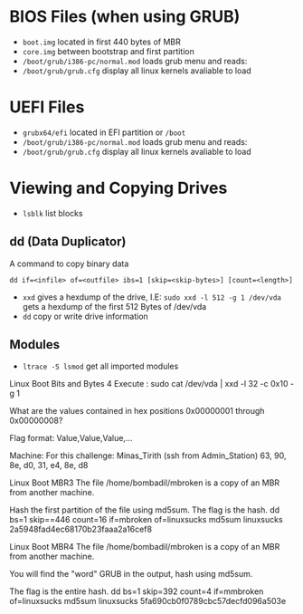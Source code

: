 # BIOS Files (when using GRUB)
- `boot.img` located in first 440 bytes of MBR
- `core.img` between bootstrap and first partition
- `/boot/grub/i386-pc/normal.mod` loads grub menu and reads:
- `/boot/grub/grub.cfg` display all linux kernels avaliable to load

# UEFI Files
- `grubx64/efi` located in EFI partition or `/boot`
- `/boot/grub/i386-pc/normal.mod` loads grub menu and reads:
- `/boot/grub/grub.cfg` display all linux kernels avaliable to load


# Viewing and Copying Drives

- `lsblk` list blocks

## dd (Data Duplicator)
A command to copy binary data

`dd if=<infile> of=<outfile> ibs=1 [skip=<skip-bytes>] [count=<length>]`

- `xxd` gives a hexdump of the drive, I.E: `sudo xxd -l 512 -g 1 /dev/vda` gets a hexdump of the first 512 Bytes of /dev/vda 
- `dd` copy or write drive information

## Modules
- `ltrace -S lsmod` get all imported modules






Linux Boot Bits and Bytes 4
Execute : sudo cat /dev/vda | xxd -l 32 -c 0x10 -g 1

What are the values contained in hex positions 0x00000001 through 0x00000008?

Flag format: Value,Value,Value,...

Machine: For this challenge: Minas_Tirith (ssh from Admin_Station)
63, 90, 8e, d0, 31, e4, 8e, d8



Linux Boot MBR3
The file /home/bombadil/mbroken is a copy of an MBR from another machine.

Hash the first partition of the file using md5sum. The flag is the hash.
dd bs=1 skip==446 count=16 if=mbroken of=linuxsucks
md5sum linuxsucks
2a5948fad4ec68170b23faaa2a16cef8


Linux Boot MBR4
The file /home/bombadil/mbroken is a copy of an MBR from another machine.

You will find the "word" GRUB in the output, hash using md5sum.

The flag is the entire hash.
dd bs=1 skip=392 count=4 if=mmbroken of=linuxsucks
md5sum linuxsucks
5fa690cb0f0789cbc57decfd096a503e
